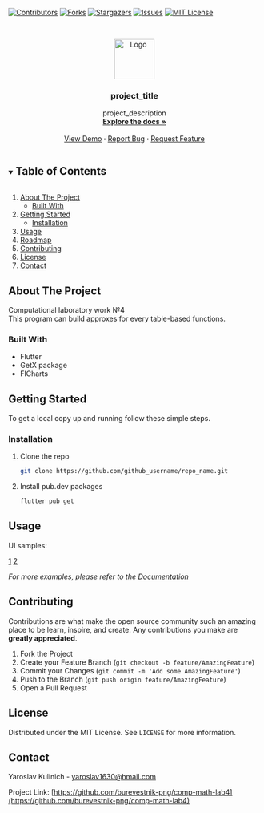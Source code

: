 <!-- PROJECT SHIELDS -->
<!--
*** I'm using markdown "reference style" links for readability.
*** Reference links are enclosed in brackets [ ] instead of parentheses ( ).
*** See the bottom of this document for the declaration of the reference variables
*** for contributors-url, forks-url, etc. This is an optional, concise syntax you may use.
*** https://www.markdownguide.org/basic-syntax/#reference-style-links
-->
[![Contributors][contributors-shield]][contributors-url]
[![Forks][forks-shield]][forks-url]
[![Stargazers][stars-shield]][stars-url]
[![Issues][issues-shield]][issues-url]
[![MIT License][license-shield]][license-url]



<!-- PROJECT LOGO -->
<br />
<p align="center">
  <a href="https://github.com/github_username/repo_name">
    <img src="images/logo.png" alt="Logo" width="80" height="80">
  </a>

  <h3 align="center">project_title</h3>

  <p align="center">
    project_description
    <br />
    <a href="https://github.com/github_username/repo_name"><strong>Explore the docs »</strong></a>
    <br />
    <br />
    <a href="https://github.com/github_username/repo_name">View Demo</a>
    ·
    <a href="https://github.com/github_username/repo_name/issues">Report Bug</a>
    ·
    <a href="https://github.com/github_username/repo_name/issues">Request Feature</a>
  </p>
</p>



<!-- TABLE OF CONTENTS -->
<details open="open">
  <summary><h2 style="display: inline-block">Table of Contents</h2></summary>
  <ol>
    <li>
      <a href="#about-the-project">About The Project</a>
      <ul>
        <li><a href="#built-with">Built With</a></li>
      </ul>
    </li>
    <li>
      <a href="#getting-started">Getting Started</a>
      <ul>
        <li><a href="#installation">Installation</a></li>
      </ul>
    </li>
    <li><a href="#usage">Usage</a></li>
    <li><a href="#roadmap">Roadmap</a></li>
    <li><a href="#contributing">Contributing</a></li>
    <li><a href="#license">License</a></li>
    <li><a href="#contact">Contact</a></li>
  </ol>
</details>



<!-- ABOUT THE PROJECT -->
## About The Project

Computational laboratory work №4 <br/>
This program can build approxes for every table-based functions.


### Built With

* Flutter
* GetX package
* FlCharts



<!-- GETTING STARTED -->
## Getting Started

To get a local copy up and running follow these simple steps.


### Installation

1. Clone the repo
   ```sh
   git clone https://github.com/github_username/repo_name.git
   ```
2. Install pub.dev packages
   ```sh
   flutter pub get
   ```



<!-- USAGE EXAMPLES -->
## Usage
UI samples:

[1](docs/1.png)
[2](docs/2.png)


_For more examples, please refer to the [Documentation](https://flutter.dev/docs)_



<!-- CONTRIBUTING -->
## Contributing

Contributions are what make the open source community such an amazing place to be learn, inspire, and create. Any contributions you make are **greatly appreciated**.

1. Fork the Project
2. Create your Feature Branch (`git checkout -b feature/AmazingFeature`)
3. Commit your Changes (`git commit -m 'Add some AmazingFeature'`)
4. Push to the Branch (`git push origin feature/AmazingFeature`)
5. Open a Pull Request



<!-- LICENSE -->
## License

Distributed under the MIT License. See `LICENSE` for more information.



<!-- CONTACT -->
## Contact

Yaroslav Kulinich - yaroslav1630@hmail.com

Project Link: [https://github.com/burevestnik-png/comp-math-lab4](https://github.com/burevestnik-png/comp-math-lab4)





<!-- MARKDOWN LINKS & IMAGES -->
<!-- https://www.markdownguide.org/basic-syntax/#reference-style-links -->
[contributors-shield]: https://img.shields.io/github/contributors/burevestnik-png/comp-math-lab4.svg?style=for-the-badge
[contributors-url]: https://github.com/burevestnik-png/comp-math-lab4/graphs/contributors
[forks-shield]: https://img.shields.io/github/forks/burevestnik-png/comp-math-lab4.svg?style=for-the-badge
[forks-url]: https://github.com/burevestnik-png/comp-math-lab4/network/members
[stars-shield]: https://img.shields.io/github/stars/burevestnik-png/comp-math-lab4.svg?style=for-the-badge
[stars-url]: https://github.com/burevestnik-png/comp-math-lab4/stargazers
[issues-shield]: https://img.shields.io/github/issues/burevestnik-png/comp-math-lab4.svg?style=for-the-badge
[issues-url]: https://github.com/burevestnik-png/comp-math-lab4/issues
[license-shield]: https://img.shields.io/github/license/burevestnik-png/comp-math-lab4.svg?style=for-the-badge
[license-url]: https://github.com/burevestnik-png/comp-math-lab4/blob/master/LICENSE.txt
